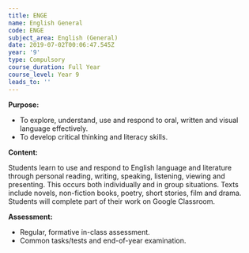 ```yaml
---
title: ENGE
name: English General
code: ENGE
subject_area: English (General)
date: 2019-07-02T00:06:47.545Z
year: '9'
type: Compulsory
course_duration: Full Year
course_level: Year 9
leads_to: ''
---
```

**Purpose:**

* To explore, understand, use and respond to oral, written and visual language effectively.
* To develop critical thinking and literacy skills.

**Content:**

Students learn to use and respond to English language and literature through personal reading, writing, speaking, listening, viewing and presenting. This occurs both individually and in group situations. Texts include novels, non-fiction books, poetry, short stories, film and drama. Students will complete part of their work on Google Classroom.

**Assessment:**

* Regular, formative in-class assessment.
* Common tasks/tests and end-of-year examination.
